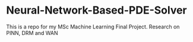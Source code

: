 # Neural-Network-Based-PDE-Solver
This is a repo for my MSc Machine Learning Final Project. Research on PINN, DRM and WAN
